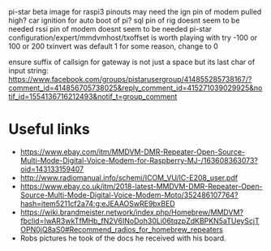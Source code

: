 pi-star beta image for raspi3
pinouts
may need the ign pin of modem pulled high? car ignition for auto boot of pi?
sql pin of rig doesnt seem to be needed
rssi pin of modem doesnt seem to be needed
pi-star configuration/expert/mmdvmhost/txoffset is worth playing with try -100 or 100 or 200
txinvert was default 1 for some reason, change to 0

ensure suffix of callsign for gateway is not just a space but its last char of input string: https://www.facebook.com/groups/pistarusergroup/414855285738167/?comment_id=414856705738025&reply_comment_id=415271039029925&notif_id=1554136716212493&notif_t=group_comment

# Useful links

* https://www.ebay.com/itm/MMDVM-DMR-Repeater-Open-Source-Multi-Mode-Digital-Voice-Modem-for-Raspberry-MJ-/163608363073?oid=143133159407
* http://www.radiomanual.info/schemi/ICOM_VU/IC-E208_user.pdf
* https://www.ebay.co.uk/itm/2018-latest-MMDVM-DMR-Repeater-Open-Source-Multi-Mode-Digital-Voice-Modem-Moto/352486107764?hash=item5211cf2a74:g:eJEAAOSwRE9bxBED
* https://wiki.brandmeister.network/index.php/Homebrew/MMDVM?fbclid=IwAR3wkTfMHb_fN2V6INoDoh30Li06tqzpZdKBPKN5aTUeyScjTOPN0jQ8aS0#Recommend_radios_for_homebrew_repeaters
* Robs pictures he took of the docs he received with his board.
